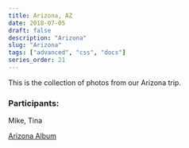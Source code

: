 ```yaml
---
title: Arizona, AZ
date: 2018-07-05
draft: false
description: "Arizona"
slug: "Arizona"
tags: ["advanced", "css", "docs"]
series_order: 21
---
```


This is the collection of photos from our Arizona trip.

### Participants:
Mike, Tina

[Arizona Album](https://photos.app.goo.gl/zKBygHBgaP4qAwwbA)
